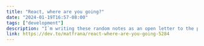 ```yaml
---
title: "React, where are you going?"
date: "2024-01-19T16:57-08:00"
tags: ["development"]
description: "I`m writing these random notes as an open letter to the people I deeply trust in the React (and more..."
link: https://dev.to/matfrana/react-where-are-you-going-5284
---
```

